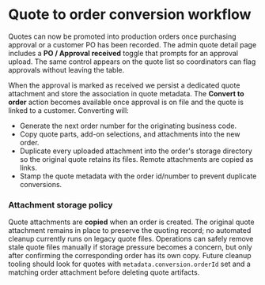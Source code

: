 # Quote to order conversion workflow

Quotes can now be promoted into production orders once purchasing approval or a customer PO has been recorded. The admin quote detail page includes a **PO / Approval received** toggle that prompts for an approval upload. The same control appears on the quote list so coordinators can flag approvals without leaving the table.

When the approval is marked as received we persist a dedicated quote attachment and store the association in quote metadata. The **Convert to order** action becomes available once approval is on file and the quote is linked to a customer. Converting will:

- Generate the next order number for the originating business code.
- Copy quote parts, add-on selections, and attachments into the new order.
- Duplicate every uploaded attachment into the order's storage directory so the original quote retains its files. Remote attachments are copied as links.
- Stamp the quote metadata with the order id/number to prevent duplicate conversions.

### Attachment storage policy

Quote attachments are **copied** when an order is created. The original quote attachment remains in place to preserve the quoting record; no automated cleanup currently runs on legacy quote files. Operations can safely remove stale quote files manually if storage pressure becomes a concern, but only after confirming the corresponding order has its own copy. Future cleanup tooling should look for quotes with `metadata.conversion.orderId` set and a matching order attachment before deleting quote artifacts.
